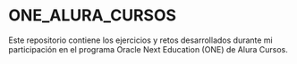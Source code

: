# ONE_ALURA_CURSOS

Este repositorio contiene los ejercicios y retos desarrollados durante mi participación en el programa Oracle Next Education (ONE) de Alura Cursos. 


